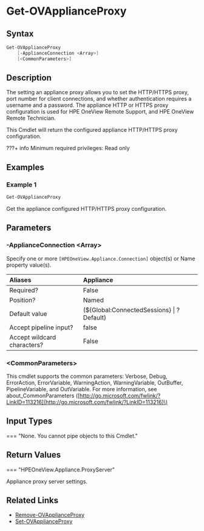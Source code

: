 ﻿---
description: Get appliance configured HTTP proxy.
---

# Get-OVApplianceProxy

## Syntax

```powershell
Get-OVApplianceProxy
    [-ApplianceConnection <Array>]
    [<CommonParameters>]
```

## Description

The setting an appliance proxy allows you to set the HTTP/HTTPS proxy, port number for client connections, and whether authentication requires a username and a password.  The appliance HTTP or HTTPS proxy configuration is used for HPE OneView Remote Support, and HPE OneView Remote Technician.

This Cmdlet will return the configured appliance HTTP/HTTPS proxy configuration.

???+ info
    Minimum required privileges: Read only
    

## Examples

###  Example 1 

```powershell
Get-OVApplianceProxy
```

Get the appliance configured HTTP/HTTPS proxy configuration.

## Parameters

### -ApplianceConnection &lt;Array&gt;

Specify one or more `[HPEOneView.Appliance.Connection]` object(s) or Name property value(s).

| Aliases | Appliance |
| :--- | :--- |
| Required? | False |
| Position? | Named |
| Default value | (${Global:ConnectedSessions} &vert; ? Default) |
| Accept pipeline input? | false |
| Accept wildcard characters? | False |

### &lt;CommonParameters&gt;

This cmdlet supports the common parameters: Verbose, Debug, ErrorAction, ErrorVariable, WarningAction, WarningVariable, OutBuffer, PipelineVariable, and OutVariable. For more information, see about\_CommonParameters \([http://go.microsoft.com/fwlink/?LinkID=113216](http://go.microsoft.com/fwlink/?LinkID=113216)\)

## Input Types

=== "None.  You cannot pipe objects to this Cmdlet."
 

 

## Return Values

=== "HPEOneView.Appliance.ProxyServer"
 
Appliance proxy server settings.
 

## Related Links

* [Remove-OVApplianceProxy](remove-ovapplianceproxy.md)
* [Set-OVApplianceProxy](set-ovapplianceproxy.md)
